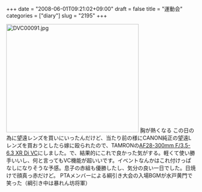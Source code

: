 +++
date = "2008-06-01T09:21:02+09:00"
draft = false
title = "運動会"
categories = ["diary"]
slug = "2195"
+++

<img alt="DVC00091.jpg" class="pict" height="288" src="http://ieiriblog.img.jugem.jp/20080601_459156.jpg" width="352" />
胸が熱くなる
この日の為に望遠レンズを買いにいったんだけど、当たり前の様にCANON純正の望遠Lレンズを買おうとしたら嫁に殴られたので、TAMRONの<a href="http://www.tamron.co.jp/lineup/a20/vc/index.html" target="_blank">AF28-300mm F/3.5-6.3 XR Di VC</a>にしました。で、結果的にこれで良かった気がする。軽くて使い勝手いいし、何と言ってもVC機能が超いいです。イベントなんかはこれ付けっぱなしになりそうな予感。息子の赤組も優勝したし、気分の良い一日でした。日焼けで顔真っ赤だけど。
PTAメンバーによる綱引き大会の入場BGMが水戸黄門で笑った（綱引き中は暴れん坊将軍）
